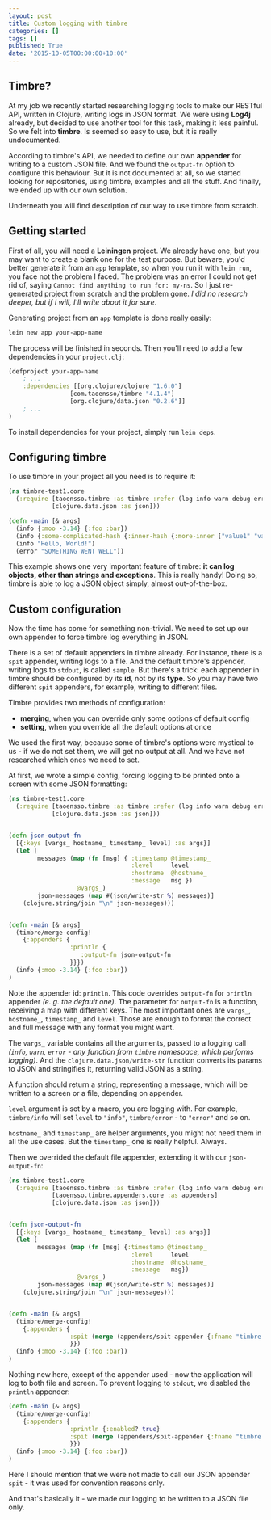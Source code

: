 ```yaml
---
layout: post
title: Custom logging with timbre
categories: []
tags: []
published: True
date: '2015-10-05T00:00:00+10:00'
---
```


## Timbre?

At my job we recently started researching logging tools to make our RESTful API, written in Clojure,
writing logs in JSON format. We were using **Log4j** already, but decided to use another tool for
this task, making it less painful. So we felt into **timbre**. Is seemed so easy to use, but it is
really undocumented.

According to timbre's API, we needed to define our own **appender** for writing to a custom JSON file.
And we found the `output-fn` option to configure this behaviour. But it is not documented at all,
so we started looking for repositories, using timbre, examples and all the stuff. And finally,
we ended up with our own solution.

Underneath you will find description of our way to use timbre from scratch.

<!--more-->

## Getting started

First of all, you will need a **Leiningen** project. We already have one, but you may want to create
a blank one for the test purpose. But beware, you'd better generate it from an `app` template, so
when you run it with `lein run`, you face not the problem I faced. The problem was an error I could
not get rid of, saying `Cannot find anything to run for: my-ns`. So I just re-generated project from
scratch and the problem gone. *I did no research deeper, but if I will, I'll write about it for sure*.

Generating project from an `app` template is done really easily:

```bash
lein new app your-app-name
```

The process will be finished in seconds. Then you'll need to add a few dependencies in your `project.clj`:

```clojure
(defproject your-app-name
    ; ...
    :dependencies [[org.clojure/clojure "1.6.0"]
                 [com.taoensso/timbre "4.1.4"]
                 [org.clojure/data.json "0.2.6"]]
    ; ...
)
```

To install dependencies for your project, simply run `lein deps`.

## Configuring timbre

To use timbre in your project all you need is to require it:

```clojure
(ns timbre-test1.core
  (:require [taoensso.timbre :as timbre :refer (log info warn debug error)]
            [clojure.data.json :as json]))

(defn -main [& args]
  (info {:moo -3.14} {:foo :bar})
  (info {:some-complicated-hash {:inner-hash {:more-inner ["value1" "value2"]}}})
  (info "Hello, World!")
  (error "SOMETHING WENT WELL"))
```

This example shows one very important feature of timbre: **it can log objects, other than strings and
exceptions**. This is really handy! Doing so, timbre is able to log a JSON object simply, almost
out-of-the-box.

## Custom configuration

Now the time has come for something non-trivial. We need to set up our own appender to force timbre
log everything in JSON.

There is a set of default appenders in timbre already. For instance, there is a `spit` appender,
writing logs to a file. And the default timbre's appender, writing logs to `stdout`, is called
`sample`. But there's a trick: each appender in timbre should be configured by its **id**, not
by its **type**. So you may have two different `spit` appenders, for example, writing to different
files.

Timbre provides two methods of configuration:

* **merging**, when you can override only some options of default config
* **setting**, when you override all the default options at once

We used the first way, because some of timbre's options were mystical to us - if we do not set them,
we will get no output at all. And we have not researched which ones we need to set.

At first, we wrote a simple config, forcing logging to be printed onto a screen with some JSON
formatting:

```clojure
(ns timbre-test1.core
  (:require [taoensso.timbre :as timbre :refer (log info warn debug error)]
            [clojure.data.json :as json]))


(defn json-output-fn
  [{:keys [vargs_ hostname_ timestamp_ level] :as args}]
  (let [
        messages (map (fn [msg] { :timestamp @timestamp_
                                  :level     level
                                  :hostname  @hostname_
                                  :message   msg })
                   @vargs_)
        json-messages (map #(json/write-str %) messages)]
    (clojure.string/join "\n" json-messages)))


(defn -main [& args]
  (timbre/merge-config!
    {:appenders {
                 :println {
                    :output-fn json-output-fn
                 }}})
  (info {:moo -3.14} {:foo :bar})
)
```

Note the appender id: `println`. This code overrides `output-fn` for `println` appender *(e. g. the
default one)*. The parameter for `output-fn` is a function, receiving a map with different keys. The
most important ones are `vargs_`, `hostname_`, `timestamp_` and `level`. Those are enough to format
the correct and full message with any format you might want.

The `vargs_` variable contains all the arguments, passed to a logging call *(`info`, `warn`, `error` -
any function from `timbre` namespace, which performs logging)*. And the `clojure.data.json/write-str`
function converts its params to JSON and stringifies it, returning valid JSON as a string.

A function should return a string, representing a message, which will be written to a screen or a file,
depending on appender.

`level` argument is set by a macro, you are logging with. For example, `timbre/info` will set
`level` to `"info"`, `timbre/error` - to `"error"` and so on.

`hostname_` and `timestamp_` are helper arguments, you might not need them in all the use cases.
But the `timestamp_` one is really helpful. Always.

Then we overrided the default file appender, extending it with our `json-output-fn`:

```clojure
(ns timbre-test1.core
  (:require [taoensso.timbre :as timbre :refer (log info warn debug error)]
            [taoensso.timbre.appenders.core :as appenders]
            [clojure.data.json :as json]))


(defn json-output-fn
  [{:keys [vargs_ hostname_ timestamp_ level] :as args}]
  (let [
        messages (map (fn [msg] {:timestamp @timestamp_
                                  :level     level
                                  :hostname  @hostname_
                                  :message   msg})
                   @vargs_)
        json-messages (map #(json/write-str %) messages)]
    (clojure.string/join "\n" json-messages)))


(defn -main [& args]
  (timbre/merge-config!
    {:appenders {
                 :spit (merge (appenders/spit-appender {:fname "timbre.log"}) {:output-fn json-output-fn})
                 }})
  (info {:moo -3.14} {:foo :bar})
)
```

Nothing new here, except of the appender used - now the application will log to both file and screen.
To prevent logging to `stdout`, we disabled the `println` appender:

```clojure
(defn -main [& args]
  (timbre/merge-config!
    {:appenders {
                 :println {:enabled? true}
                 :spit (merge (appenders/spit-appender {:fname "timbre.log"}) {:output-fn json-output-fn})
                 }})
  (info {:moo -3.14} {:foo :bar})
)
```

Here I should mention that we were not made to call our JSON appender `spit` - it was used for convention
reasons only.

And that's basically it - we made our logging to be written to a JSON file only.
